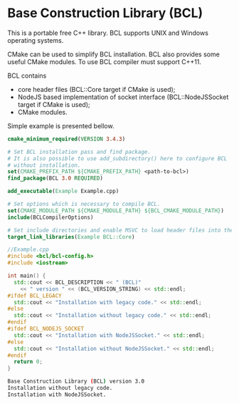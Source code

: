 # Base Construction Library (BCL)

This is a portable free C++ library. BCL supports UNIX and Windows operating systems.

CMake can be used to simplify BCL installation. BCL also provides some useful
CMake modules. To use BCL compiler must support C++11.

BCL contains

  - core header files (BCL::Core target if CMake is used);
  - NodeJS based implementation of socket interface (BCL::NodeJSSocket target if CMake is used);
  - CMake modules.

Simple example is presented bellow.

```cmake
cmake_minimum_required(VERSION 3.4.3)

# Set BCL installation pass and find package.
# It is also possible to use add_subdirectory() here to configure BCL
# without installation.
set(CMAKE_PREFIX_PATH ${CMAKE_PREFIX_PATH} <path-to-bcl>)
find_package(BCL 3.0 REQUIRED)

add_executable(Example Example.cpp)

# Set options which is necessary to compile BCL.
set(CMAKE_MODULE_PATH ${CMAKE_MODULE_PATH} ${BCL_CMAKE_MODULE_PATH})
include(BCLCompilerOptions)

# Set include directories and enable MSVC to load header files into the project.
target_link_libraries(Example BCL::Core)
```

```C++
//Example.cpp
#include <bcl/bcl-config.h>
#include <iostream>

int main() {
  std::cout << BCL_DESCRIPTION << " (BCL)"
    << " version " << (BCL_VERSION_STRING) << std::endl;
#ifdef BCL_LEGACY
  std::cout << "Installation with legacy code." << std::endl;
#else
  std::cout << "Installation without legacy code." << std::endl;
#endif
#ifdef BCL_NODEJS_SOCKET
  std::cout << "Installation with NodeJSSocket." << std::endl;
#else
  std::cout << "Installation without NodeJSSocket." << std::endl;
#endif
  return 0;
}
```

```bash
Base Construction Library (BCL) version 3.0
Installation without legacy code.
Installation with NodeJSSocket.
```
